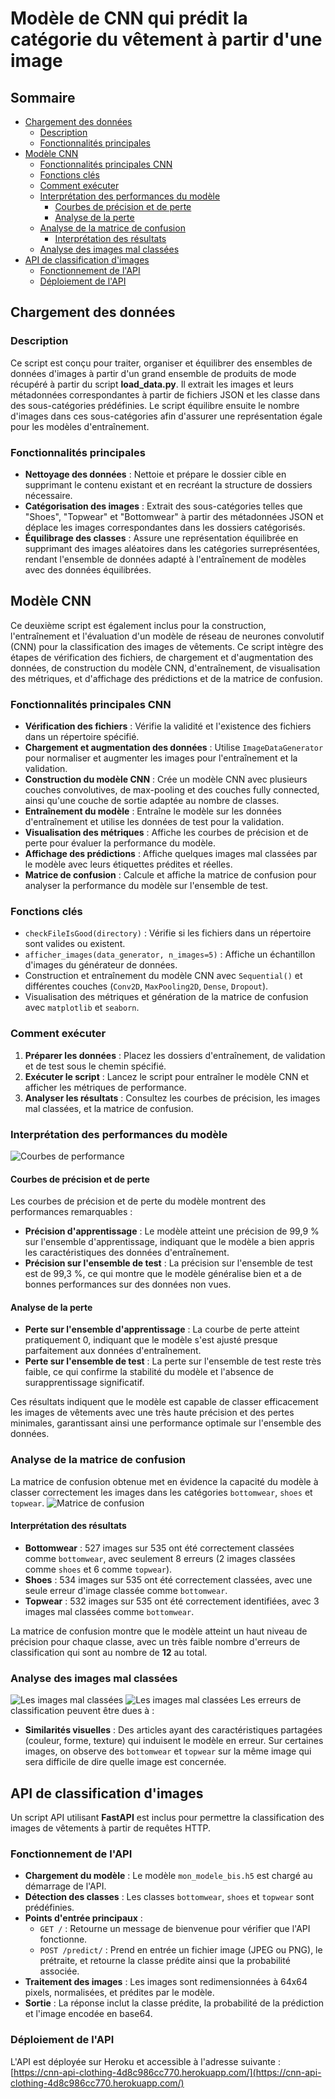 # Modèle de CNN qui prédit la catégorie du vêtement à partir d'une image

## Sommaire
- [Chargement des données](#chargement-des-données)
  - [Description](#description)
  - [Fonctionnalités principales](#fonctionnalités-principales)
- [Modèle CNN](#modèle-cnn)
  - [Fonctionnalités principales CNN](#fonctionnalités-principales-cnn)
  - [Fonctions clés](#fonctions-clés)
  - [Comment exécuter](#comment-exécuter)
  - [Interprétation des performances du modèle](#interprétation-des-performances-du-modèle)
    - [Courbes de précision et de perte](#courbes-de-précision-et-de-perte)
    - [Analyse de la perte](#analyse-de-la-perte)
  - [Analyse de la matrice de confusion](#analyse-de-la-matrice-de-confusion)
    - [Interprétation des résultats](#interprétation-des-résultats)
  - [Analyse des images mal classées](#analyse-des-images-mal-classées)
- [API de classification d'images](#api-de-classification-dimages)
  - [Fonctionnement de l'API](#fonctionnement-de-lapi)
  - [Déploiement de l'API](#déploiement-de-lapi)

## Chargement des données

### Description
Ce script est conçu pour traiter, organiser et équilibrer des ensembles de données d'images à partir d'un grand ensemble de produits de mode récupéré à partir du script **load_data.py**. Il extrait les images et leurs métadonnées correspondantes à partir de fichiers JSON et les classe dans des sous-catégories prédéfinies. Le script équilibre ensuite le nombre d'images dans ces sous-catégories afin d'assurer une représentation égale pour les modèles d'entraînement.

### Fonctionnalités principales
- **Nettoyage des données** : Nettoie et prépare le dossier cible en supprimant le contenu existant et en recréant la structure de dossiers nécessaire.
- **Catégorisation des images** : Extrait des sous-catégories telles que "Shoes", "Topwear" et "Bottomwear" à partir des métadonnées JSON et déplace les images correspondantes dans les dossiers catégorisés.
- **Équilibrage des classes** : Assure une représentation équilibrée en supprimant des images aléatoires dans les catégories surreprésentées, rendant l'ensemble de données adapté à l'entraînement de modèles avec des données équilibrées.

## Modèle CNN 
Ce deuxième script est également inclus pour la construction, l'entraînement et l'évaluation d'un modèle de réseau de neurones convolutif (CNN) pour la classification des images de vêtements. Ce script intègre des étapes de vérification des fichiers, de chargement et d'augmentation des données, de construction du modèle CNN, d'entraînement, de visualisation des métriques, et d'affichage des prédictions et de la matrice de confusion.

### Fonctionnalités principales CNN
- **Vérification des fichiers** : Vérifie la validité et l'existence des fichiers dans un répertoire spécifié.
- **Chargement et augmentation des données** : Utilise `ImageDataGenerator` pour normaliser et augmenter les images pour l'entraînement et la validation.
- **Construction du modèle CNN** : Crée un modèle CNN avec plusieurs couches convolutives, de max-pooling et des couches fully connected, ainsi qu'une couche de sortie adaptée au nombre de classes.
- **Entraînement du modèle** : Entraîne le modèle sur les données d'entraînement et utilise les données de test pour la validation.
- **Visualisation des métriques** : Affiche les courbes de précision et de perte pour évaluer la performance du modèle.
- **Affichage des prédictions** : Affiche quelques images mal classées par le modèle avec leurs étiquettes prédites et réelles.
- **Matrice de confusion** : Calcule et affiche la matrice de confusion pour analyser la performance du modèle sur l'ensemble de test.

### Fonctions clés
- `checkFileIsGood(directory)` : Vérifie si les fichiers dans un répertoire sont valides ou existent.
- `afficher_images(data_generator, n_images=5)` : Affiche un échantillon d'images du générateur de données.
- Construction et entraînement du modèle CNN avec `Sequential()` et différentes couches (`Conv2D`, `MaxPooling2D`, `Dense`, `Dropout`).
- Visualisation des métriques et génération de la matrice de confusion avec `matplotlib` et `seaborn`.

### Comment exécuter
1. **Préparer les données** : Placez les dossiers d'entraînement, de validation et de test sous le chemin spécifié.
2. **Exécuter le script** : Lancez le script pour entraîner le modèle CNN et afficher les métriques de performance.
3. **Analyser les résultats** : Consultez les courbes de précision, les images mal classées, et la matrice de confusion.

### Interprétation des performances du modèle

![Courbes de performance](Modele_Bis.png)

#### Courbes de précision et de perte
Les courbes de précision et de perte du modèle montrent des performances remarquables :

- **Précision d'apprentissage** : Le modèle atteint une précision de 99,9 % sur l'ensemble d'apprentissage, indiquant que le modèle a bien appris les caractéristiques des données d'entraînement.
- **Précision sur l'ensemble de test** : La précision sur l'ensemble de test est de 99,3 %, ce qui montre que le modèle généralise bien et a de bonnes performances sur des données non vues.

#### Analyse de la perte
- **Perte sur l'ensemble d'apprentissage** : La courbe de perte atteint pratiquement 0, indiquant que le modèle s'est ajusté presque parfaitement aux données d'entraînement.
- **Perte sur l'ensemble de test** : La perte sur l'ensemble de test reste très faible, ce qui confirme la stabilité du modèle et l'absence de surapprentissage significatif.

Ces résultats indiquent que le modèle est capable de classer efficacement les images de vêtements avec une très haute précision et des pertes minimales, garantissant ainsi une performance optimale sur l'ensemble des données.

### Analyse de la matrice de confusion

La matrice de confusion obtenue met en évidence la capacité du modèle à classer correctement les images dans les catégories `bottomwear`, `shoes` et `topwear`.
![Matrice de confusion](Matrice_Confusion_Bis.png)

#### Interprétation des résultats
- **Bottomwear** : 527 images sur 535 ont été correctement classées comme `bottomwear`, avec seulement 8 erreurs (2 images classées comme `shoes` et 6 comme `topwear`).
- **Shoes** : 534 images sur 535 ont été correctement classées, avec une seule erreur d'image classée comme `bottomwear`.
- **Topwear** : 532 images sur 535 ont été correctement identifiées, avec 3 images mal classées comme `bottomwear`.

La matrice de confusion montre que le modèle atteint un haut niveau de précision pour chaque classe, avec un très faible nombre d'erreurs de classification qui sont au nombre de **12** au total.

### Analyse des images mal classées
![Les images mal classées](Mal_Classees_Bis.png)
![Les images mal classées](Mal_Classees_Bis_2.png)
Les erreurs de classification peuvent être dues à :
- **Similarités visuelles** : Des articles ayant des caractéristiques partagées (couleur, forme, texture) qui induisent le modèle en erreur. Sur certaines images, on observe des `bottomwear` et `topwear` sur la même image qui sera difficile de dire quelle image est concernée.

## API de classification d'images
Un script API utilisant **FastAPI** est inclus pour permettre la classification des images de vêtements à partir de requêtes HTTP.

### Fonctionnement de l'API
- **Chargement du modèle** : Le modèle `mon_modele_bis.h5` est chargé au démarrage de l'API.
- **Détection des classes** : Les classes `bottomwear`, `shoes` et `topwear` sont prédéfinies.
- **Points d'entrée principaux** :
  - `GET /` : Retourne un message de bienvenue pour vérifier que l'API fonctionne.
  - `POST /predict/` : Prend en entrée un fichier image (JPEG ou PNG), le prétraite, et retourne la classe prédite ainsi que la probabilité associée.
- **Traitement des images** : Les images sont redimensionnées à 64x64 pixels, normalisées, et prédites par le modèle.
- **Sortie** : La réponse inclut la classe prédite, la probabilité de la prédiction et l'image encodée en base64.

### Déploiement de l'API
L'API est déployée sur Heroku et accessible à l'adresse suivante :
[https://cnn-api-clothing-4d8c986cc770.herokuapp.com/](https://cnn-api-clothing-4d8c986cc770.herokuapp.com/)